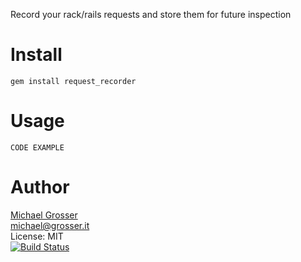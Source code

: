 Record your rack/rails requests and store them for future inspection

Install
=======

    gem install request_recorder

Usage
=====

    CODE EXAMPLE

Author
======
[Michael Grosser](http://grosser.it)<br/>
michael@grosser.it<br/>
License: MIT<br/>
[![Build Status](https://secure.travis-ci.org/grosser/request_recorder.png)](http://travis-ci.org/grosser/request_recorder)
